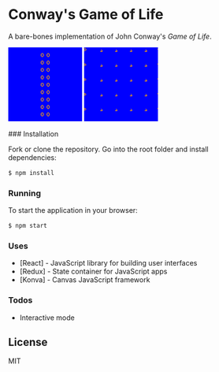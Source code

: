 # Conway's Game of Life

A bare-bones implementation of John Conway's _Game of Life_.

<p align="left">
<img src="10cells.gif" alt="10 cell row" width="150" height="150"/>
<img src="assets/gliders.gif" alt="Gliders" width="150" height="150"/>
</p>
### Installation

Fork or clone the repository. Go into the root folder and install dependencies:

```sh
$ npm install
```

### Running

To start the application in your browser:

```sh
$ npm start
```

### Uses

- [React] - JavaScript library for building user interfaces
- [Redux] - State container for JavaScript apps
- [Konva] - Canvas JavaScript framework

### Todos

- Interactive mode

## License

MIT
